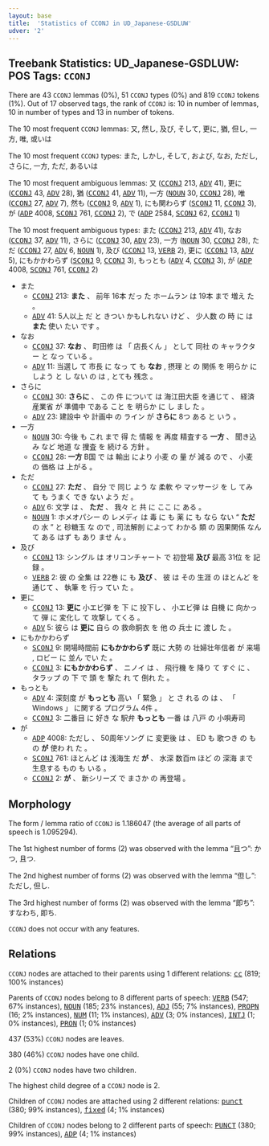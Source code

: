 ```yaml
---
layout: base
title:  'Statistics of CCONJ in UD_Japanese-GSDLUW'
udver: '2'
---
```


## Treebank Statistics: UD_Japanese-GSDLUW: POS Tags: `CCONJ`

There are 43 `CCONJ` lemmas (0%), 51 `CCONJ` types (0%) and 819 `CCONJ` tokens (1%).
Out of 17 observed tags, the rank of `CCONJ` is: 10 in number of lemmas, 10 in number of types and 13 in number of tokens.

The 10 most frequent `CCONJ` lemmas: 又, 然し, 及び, そして, 更に, 猶, 但し, 一方, 唯, 或いは

The 10 most frequent `CCONJ` types:  また, しかし, そして, および, なお, ただし, さらに, 一方, ただ, あるいは

The 10 most frequent ambiguous lemmas: 又 (<tt><a href="ja_gsdluw-pos-CCONJ.html">CCONJ</a></tt> 213, <tt><a href="ja_gsdluw-pos-ADV.html">ADV</a></tt> 41), 更に (<tt><a href="ja_gsdluw-pos-CCONJ.html">CCONJ</a></tt> 43, <tt><a href="ja_gsdluw-pos-ADV.html">ADV</a></tt> 28), 猶 (<tt><a href="ja_gsdluw-pos-CCONJ.html">CCONJ</a></tt> 41, <tt><a href="ja_gsdluw-pos-ADV.html">ADV</a></tt> 11), 一方 (<tt><a href="ja_gsdluw-pos-NOUN.html">NOUN</a></tt> 30, <tt><a href="ja_gsdluw-pos-CCONJ.html">CCONJ</a></tt> 28), 唯 (<tt><a href="ja_gsdluw-pos-CCONJ.html">CCONJ</a></tt> 27, <tt><a href="ja_gsdluw-pos-ADV.html">ADV</a></tt> 7), 然も (<tt><a href="ja_gsdluw-pos-CCONJ.html">CCONJ</a></tt> 9, <tt><a href="ja_gsdluw-pos-ADV.html">ADV</a></tt> 1), にも関わらず (<tt><a href="ja_gsdluw-pos-SCONJ.html">SCONJ</a></tt> 11, <tt><a href="ja_gsdluw-pos-CCONJ.html">CCONJ</a></tt> 3), が (<tt><a href="ja_gsdluw-pos-ADP.html">ADP</a></tt> 4008, <tt><a href="ja_gsdluw-pos-SCONJ.html">SCONJ</a></tt> 761, <tt><a href="ja_gsdluw-pos-CCONJ.html">CCONJ</a></tt> 2), で (<tt><a href="ja_gsdluw-pos-ADP.html">ADP</a></tt> 2584, <tt><a href="ja_gsdluw-pos-SCONJ.html">SCONJ</a></tt> 62, <tt><a href="ja_gsdluw-pos-CCONJ.html">CCONJ</a></tt> 1)

The 10 most frequent ambiguous types:  また (<tt><a href="ja_gsdluw-pos-CCONJ.html">CCONJ</a></tt> 213, <tt><a href="ja_gsdluw-pos-ADV.html">ADV</a></tt> 41), なお (<tt><a href="ja_gsdluw-pos-CCONJ.html">CCONJ</a></tt> 37, <tt><a href="ja_gsdluw-pos-ADV.html">ADV</a></tt> 11), さらに (<tt><a href="ja_gsdluw-pos-CCONJ.html">CCONJ</a></tt> 30, <tt><a href="ja_gsdluw-pos-ADV.html">ADV</a></tt> 23), 一方 (<tt><a href="ja_gsdluw-pos-NOUN.html">NOUN</a></tt> 30, <tt><a href="ja_gsdluw-pos-CCONJ.html">CCONJ</a></tt> 28), ただ (<tt><a href="ja_gsdluw-pos-CCONJ.html">CCONJ</a></tt> 27, <tt><a href="ja_gsdluw-pos-ADV.html">ADV</a></tt> 6, <tt><a href="ja_gsdluw-pos-NOUN.html">NOUN</a></tt> 1), 及び (<tt><a href="ja_gsdluw-pos-CCONJ.html">CCONJ</a></tt> 13, <tt><a href="ja_gsdluw-pos-VERB.html">VERB</a></tt> 2), 更に (<tt><a href="ja_gsdluw-pos-CCONJ.html">CCONJ</a></tt> 13, <tt><a href="ja_gsdluw-pos-ADV.html">ADV</a></tt> 5), にもかかわらず (<tt><a href="ja_gsdluw-pos-SCONJ.html">SCONJ</a></tt> 9, <tt><a href="ja_gsdluw-pos-CCONJ.html">CCONJ</a></tt> 3), もっとも (<tt><a href="ja_gsdluw-pos-ADV.html">ADV</a></tt> 4, <tt><a href="ja_gsdluw-pos-CCONJ.html">CCONJ</a></tt> 3), が (<tt><a href="ja_gsdluw-pos-ADP.html">ADP</a></tt> 4008, <tt><a href="ja_gsdluw-pos-SCONJ.html">SCONJ</a></tt> 761, <tt><a href="ja_gsdluw-pos-CCONJ.html">CCONJ</a></tt> 2)


* また
  * <tt><a href="ja_gsdluw-pos-CCONJ.html">CCONJ</a></tt> 213: <b>また</b> 、 前年 16本 だっ た ホームラン は 19本 まで 増え た 。
  * <tt><a href="ja_gsdluw-pos-ADV.html">ADV</a></tt> 41: 5人以上 だ と きつい かもしれない けど 、 少人数 の 時 に は <b>また</b> 使い たい です 。
* なお
  * <tt><a href="ja_gsdluw-pos-CCONJ.html">CCONJ</a></tt> 37: <b>なお</b> 、 町田修 は 「 店長くん 」 として 同社 の キャラクター と なっ ている 。
  * <tt><a href="ja_gsdluw-pos-ADV.html">ADV</a></tt> 11: 当選し て 市長 に なっ て も <b>なお</b> , 摂理 と の 関係 を 明らか に しよう と し ない の は , とても 残念 。
* さらに
  * <tt><a href="ja_gsdluw-pos-CCONJ.html">CCONJ</a></tt> 30: <b>さらに</b> 、 この 件 について は 海江田大臣 を通じて 、 経済産業省 が 準備中 である こと を 明らか に し まし た 。
  * <tt><a href="ja_gsdluw-pos-ADV.html">ADV</a></tt> 23: 建設中 や 計画中 の ライン が <b>さらに</b> 8つ ある と いう 。
* 一方
  * <tt><a href="ja_gsdluw-pos-NOUN.html">NOUN</a></tt> 30: 今後 も これ まで 得 た 情報 を 再度 精査する <b>一方</b> 、 聞き込み など 地道 な 捜査 を 続ける 方針 。
  * <tt><a href="ja_gsdluw-pos-CCONJ.html">CCONJ</a></tt> 28: <b>一方</b> B国 で は 輸出 により 小麦 の 量 が 減る ので 、 小麦 の 価格 は 上がる 。
* ただ
  * <tt><a href="ja_gsdluw-pos-CCONJ.html">CCONJ</a></tt> 27: <b>ただ</b> 、 自分 で 同じ よう な 柔軟 や マッサージ を し てみ て も うまく でき ない よう だ 。
  * <tt><a href="ja_gsdluw-pos-ADV.html">ADV</a></tt> 6: 文学 は 、 <b>ただ</b> 、 我々 と 共 に ここ に ある 。
  * <tt><a href="ja_gsdluw-pos-NOUN.html">NOUN</a></tt> 1: ホメオパシー の レメディ は 毒 に も 薬 に も なら ない “ <b>ただ</b> の 水 ” と 砂糖玉 な ので , 司法解剖 によって わかる 類 の 因果関係 なんて ある はず も あり ませ ん 。
* 及び
  * <tt><a href="ja_gsdluw-pos-CCONJ.html">CCONJ</a></tt> 13: シングル は オリコンチャート で 初登場 <b>及び</b> 最高 31位 を 記録 。
  * <tt><a href="ja_gsdluw-pos-VERB.html">VERB</a></tt> 2: 彼 の 全集 は 22巻 に も <b>及び</b> 、 彼 は その 生涯 の ほとんど を通じて 、 執筆 を 行っ てい た 。
* 更に
  * <tt><a href="ja_gsdluw-pos-CCONJ.html">CCONJ</a></tt> 13: <b>更に</b> 小エビ弾 を 下 に 投下し 、 小エビ弾 は 自機 に 向かっ て 弾 に 変化し て 攻撃し てくる 。
  * <tt><a href="ja_gsdluw-pos-ADV.html">ADV</a></tt> 5: 彼ら は <b>更に</b> 自ら の 救命胴衣 を 他 の 兵士 に 渡し た 。
* にもかかわらず
  * <tt><a href="ja_gsdluw-pos-SCONJ.html">SCONJ</a></tt> 9: 開場時間前 <b>にもかかわらず</b> 既に 大勢 の 壮婦壮年信者 が 来場 , ロビー に 並ん でい た 。
  * <tt><a href="ja_gsdluw-pos-CCONJ.html">CCONJ</a></tt> 3: <b>にもかかわらず</b> 、 ニノイ は 、 飛行機 を 降り て すぐ に 、 タラップ の 下 で 頭 を 撃た れ て 倒れ た 。
* もっとも
  * <tt><a href="ja_gsdluw-pos-ADV.html">ADV</a></tt> 4: 深刻度 が <b>もっとも</b> 高い 「 緊急 」 と さ れる の は 、 「 Windows 」 に関する プログラム 4件 。
  * <tt><a href="ja_gsdluw-pos-CCONJ.html">CCONJ</a></tt> 3: 二番目 に 好き な 駅弁 <b>もっとも</b> 一番 は 八戸 の 小唄寿司
* が
  * <tt><a href="ja_gsdluw-pos-ADP.html">ADP</a></tt> 4008: ただし 、 50周年ソング に 変更後 は 、 ED も 歌つき の もの <b>が</b> 使わ れ た 。
  * <tt><a href="ja_gsdluw-pos-SCONJ.html">SCONJ</a></tt> 761: ほとんど は 浅海生 だ <b>が</b> 、 水深 数百m ほど の 深海 まで 生息する もの も いる 。
  * <tt><a href="ja_gsdluw-pos-CCONJ.html">CCONJ</a></tt> 2: <b>が</b> 、 新シリーズ で まさか の 再登場 。

## Morphology

The form / lemma ratio of `CCONJ` is 1.186047 (the average of all parts of speech is 1.095294).

The 1st highest number of forms (2) was observed with the lemma “且つ”: かつ, 且つ.

The 2nd highest number of forms (2) was observed with the lemma “但し”: ただし, 但し.

The 3rd highest number of forms (2) was observed with the lemma “即ち”: すなわち, 即ち.

`CCONJ` does not occur with any features.


## Relations

`CCONJ` nodes are attached to their parents using 1 different relations: <tt><a href="ja_gsdluw-dep-cc.html">cc</a></tt> (819; 100% instances)

Parents of `CCONJ` nodes belong to 8 different parts of speech: <tt><a href="ja_gsdluw-pos-VERB.html">VERB</a></tt> (547; 67% instances), <tt><a href="ja_gsdluw-pos-NOUN.html">NOUN</a></tt> (185; 23% instances), <tt><a href="ja_gsdluw-pos-ADJ.html">ADJ</a></tt> (55; 7% instances), <tt><a href="ja_gsdluw-pos-PROPN.html">PROPN</a></tt> (16; 2% instances), <tt><a href="ja_gsdluw-pos-NUM.html">NUM</a></tt> (11; 1% instances), <tt><a href="ja_gsdluw-pos-ADV.html">ADV</a></tt> (3; 0% instances), <tt><a href="ja_gsdluw-pos-INTJ.html">INTJ</a></tt> (1; 0% instances), <tt><a href="ja_gsdluw-pos-PRON.html">PRON</a></tt> (1; 0% instances)

437 (53%) `CCONJ` nodes are leaves.

380 (46%) `CCONJ` nodes have one child.

2 (0%) `CCONJ` nodes have two children.

The highest child degree of a `CCONJ` node is 2.

Children of `CCONJ` nodes are attached using 2 different relations: <tt><a href="ja_gsdluw-dep-punct.html">punct</a></tt> (380; 99% instances), <tt><a href="ja_gsdluw-dep-fixed.html">fixed</a></tt> (4; 1% instances)

Children of `CCONJ` nodes belong to 2 different parts of speech: <tt><a href="ja_gsdluw-pos-PUNCT.html">PUNCT</a></tt> (380; 99% instances), <tt><a href="ja_gsdluw-pos-ADP.html">ADP</a></tt> (4; 1% instances)

